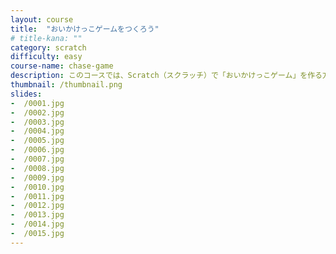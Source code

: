 ```yaml
---
layout: course
title:  "おいかけっこゲームをつくろう"
# title-kana: ""
category: scratch
difficulty: easy
course-name: chase-game
description: このコースでは、Scratch（スクラッチ）で「おいかけっこゲーム」を作る方法を解説します。スライドで誰でも簡単に学べるビジュアルプログラミング学習サービス「メクルン」を使って、Scratch（スクラッチ）の学習をはじめよう。
thumbnail: /thumbnail.png
slides:
-  /0001.jpg
-  /0002.jpg
-  /0003.jpg
-  /0004.jpg
-  /0005.jpg
-  /0006.jpg
-  /0007.jpg
-  /0008.jpg
-  /0009.jpg
-  /0010.jpg
-  /0011.jpg
-  /0012.jpg
-  /0013.jpg
-  /0014.jpg
-  /0015.jpg
---
```

